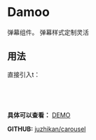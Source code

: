# Damoo

弹幕组件。
弹幕样式定制灵活

## 用法

直接引入t：
 ```js

 ```
  

```html


```

**具体可以查看：**
[DEMO](https://juzhikan.github.io/animate/index.html)

**GITHUB:**
[juzhikan/carousel](https://github.com/juzhikan/Damoo)